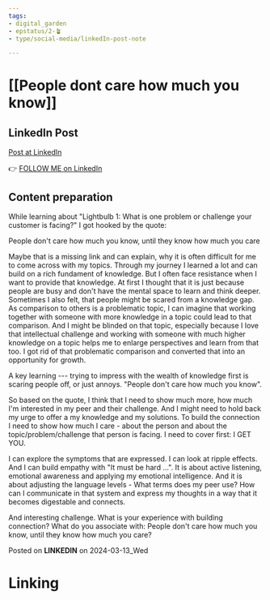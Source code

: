 ```yaml
---
tags: 
- digital_garden
- epstatus/2-🪴
- type/social-media/linkedIn-post-note

---
```

# [[People dont care how much you know]]
## LinkedIn Post
[Post at LinkedIn]()
  

👉 [FOLLOW ME on LinkedIn](https://www.linkedin.com/comm/mynetwork/discovery-see-all?usecase=PEOPLE_FOLLOWS&followMember=sebastiankamilli)

## Content preparation
While learning about "Lightbulb 1: What is one problem or challenge your customer is facing?" I got hooked by the quote:

People don't care how much you know, until they know how much you care

Maybe that is a missing link and can explain, why it is often difficult for me to come across with my topics. Through my journey I learned a lot and can build on a rich fundament of knowledge. But I often face resistance when I want to provide that knowledge. At first I thought that it is just because people are busy and don't have the mental space to learn and think deeper. Sometimes I also felt, that people might be scared from a knowledge gap. As comparison to others is a problematic topic, I can imagine that working together with someone with more knowledge in a topic could lead to that comparison. And I might be blinded on that topic, especially because I love that intellectual challenge and working with someone with much higher knowledge on a topic helps me to enlarge perspectives and learn from that too. I got rid of that problematic comparison and converted that into an opportunity for growth.

A key learning --- trying to impress with the wealth of knowledge first is scaring people off, or just annoys. "People don't care how much you know". 

So based on the quote, I think that I need to show much more, how much I'm interested in my peer and their challenge. And I might need to hold back my urge to offer a my knowledge and my solutions. To build the connection I need to show how much I care - about the person and about the topic/problem/challenge that person is facing. I need to cover first: I GET YOU. 

I can explore the symptoms that are expressed. I can look at ripple effects. And I can build empathy with "It must be hard ...". It is about active listening, emotional awareness and applying my emotional intelligence. And it is about adjusting the language levels - What terms does my peer use? How can I communicate in that system and express my thoughts in a way that it becomes digestable and connects. 

And interesting challenge. What is your experience with building connection? What do you associate with: People don't care how much you know, until they know how much you care?




Posted on **LINKEDIN** on 2024-03-13_Wed
# Linking